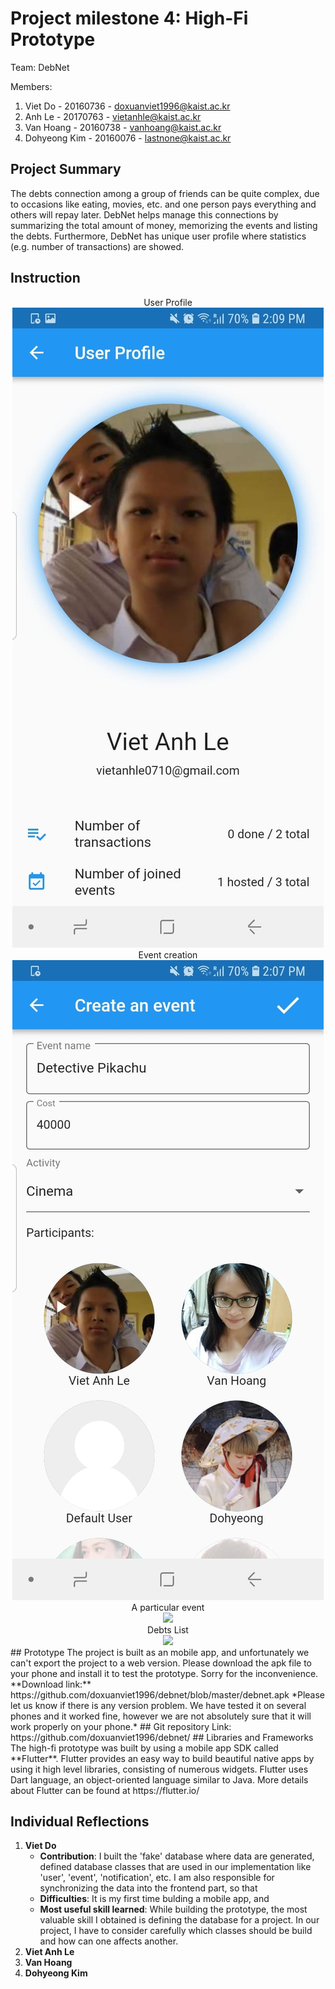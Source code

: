 # Project milestone 4: High-Fi Prototype
Team: DebNet

Members:
1. Viet Do - 20160736 - doxuanviet1996@kaist.ac.kr
2. Anh Le - 20170763 - vietanhle@kaist.ac.kr
3. Van Hoang - 20160738 - vanhoang@kaist.ac.kr
4. Dohyeong Kim - 20160076 - lastnone@kaist.ac.kr

## Project Summary
The debts connection among a group of friends can be quite complex, due to occasions like eating, movies, etc. and one person pays everything and others will repay later. DebNet helps manage this connections by summarizing the total amount of money, memorizing the events and listing the debts. Furthermore, DebNet has unique user profile where statistics (e.g. number of transactions) are showed.
## Instruction
<center> User Profile </center>

<center> <img/ src = "images/profile.jpg"> </center>

<center> Event creation </center>

<center> <img/ src = "images/create_event.jpg"> </center>

<center> A particular event </center>

<center> <img/ src = "images/event.png"> </center>

<center> Debts List </center>

<center> <img/ src = "images/debts.png"> </center>
## Prototype
The project is built as an mobile app, and unfortunately we can't export the project to a web version. Please download the apk file to your phone and install it to test the prototype. Sorry for the inconvenience.
**Download link:** https://github.com/doxuanviet1996/debnet/blob/master/debnet.apk
*Please let us know if there is any version problem. We have tested it on several phones and it worked fine, however we are not absolutely sure that it will work properly on your phone.*
## Git repository
Link: https://github.com/doxuanviet1996/debnet/
## Libraries and Frameworks
The high-fi prototype was built by using a mobile app SDK called **Flutter**. Flutter provides an easy way to build beautiful native apps by using it high level libraries, consisting of numerous widgets.
Flutter uses Dart language, an object-oriented language similar to Java.
More details about Flutter can be found at https://flutter.io/

## Individual Reflections
1. **Viet Do**
    - **Contribution**: I built the 'fake' database where data are generated, defined database classes that are used in our implementation like 'user', 'event', 'notification', etc. I am also responsible for synchronizing the data into the frontend part, so that 
    - **Difficulties**: It is my first time bulding a mobile app, and 
    - **Most useful skill learned**: While building the prototype, the most valuable skill I obtained is defining the database for a project. In our project, I have to consider carefully which classes should be build and how can one affects another. 
3. **Viet Anh Le**
4. **Van Hoang**
5. **Dohyeong Kim**
